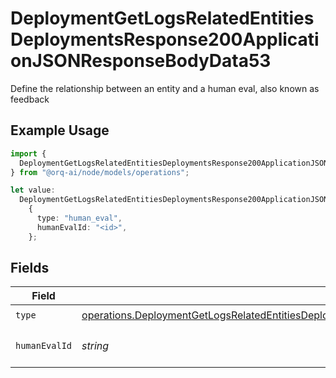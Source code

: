 # DeploymentGetLogsRelatedEntitiesDeploymentsResponse200ApplicationJSONResponseBodyData53

Define the relationship between an entity and a human eval, also known as feedback

## Example Usage

```typescript
import {
  DeploymentGetLogsRelatedEntitiesDeploymentsResponse200ApplicationJSONResponseBodyData53,
} from "@orq-ai/node/models/operations";

let value:
  DeploymentGetLogsRelatedEntitiesDeploymentsResponse200ApplicationJSONResponseBodyData53 =
    {
      type: "human_eval",
      humanEvalId: "<id>",
    };
```

## Fields

| Field                                                                                                                                                                                                                                      | Type                                                                                                                                                                                                                                       | Required                                                                                                                                                                                                                                   | Description                                                                                                                                                                                                                                |
| ------------------------------------------------------------------------------------------------------------------------------------------------------------------------------------------------------------------------------------------ | ------------------------------------------------------------------------------------------------------------------------------------------------------------------------------------------------------------------------------------------ | ------------------------------------------------------------------------------------------------------------------------------------------------------------------------------------------------------------------------------------------ | ------------------------------------------------------------------------------------------------------------------------------------------------------------------------------------------------------------------------------------------ |
| `type`                                                                                                                                                                                                                                     | [operations.DeploymentGetLogsRelatedEntitiesDeploymentsResponse200ApplicationJSONResponseBodyData5Evals1Type](../../models/operations/deploymentgetlogsrelatedentitiesdeploymentsresponse200applicationjsonresponsebodydata5evals1type.md) | :heavy_check_mark:                                                                                                                                                                                                                         | N/A                                                                                                                                                                                                                                        |
| `humanEvalId`                                                                                                                                                                                                                              | *string*                                                                                                                                                                                                                                   | :heavy_check_mark:                                                                                                                                                                                                                         | The id of the resource                                                                                                                                                                                                                     |